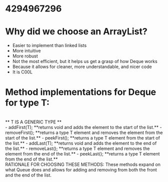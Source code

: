 # 4294967296

# Why did we choose an ArrayList?
- Easier to implement than linked lists
- More intuitive
- More robust
- Not the most efficient, but it helps us get a grasp of how Deque works
- Because it allows for cleaner, more understandable, and nicer code
- It is C00L

# Method implementations for Deque for type T:
<br>
** T IS A GENERIC TYPE ** 
<br>
- addFirst(T); **returns void and adds the element to the start of the list.**
- removeFirst(); **returns a type T element and removes the element from the start of the list.**
- peekFirst(); **returns a type T element from the start of the list.**
- addLast(T); **returns void and adds the element to the end of the list.**
- removeLast(); **returns a type T element and removes the element from the end of the list.**
- peekLast(); **returns a type T element from the end of the list.**
<br>
RATIONALE FOR CHOOSING THESE METHODS: These methods expand on what Queue does and allows for adding and removing from both the front and the end of the list.

